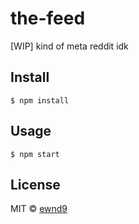 # the-feed

[WIP] kind of meta reddit idk

## Install

```
$ npm install
```

## Usage

```
$ npm start
```

## License

MIT © [ewnd9](http://ewnd9.com)
